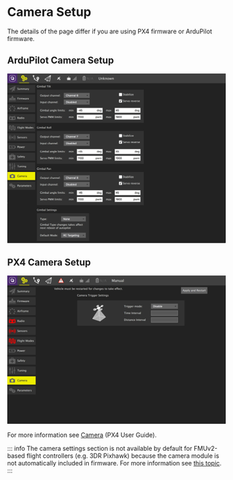 # Camera Setup

The details of the page differ if you are using PX4 firmware or ArduPilot firmware.

## ArduPilot Camera Setup

![](../../../assets/setup/ardupilot_camera.jpg)

## PX4 Camera Setup

![PX4 Camera setup](../../../assets/setup/px4_camera.jpg)

For more information see [Camera](http://docs.px4.io/main/en/peripherals/camera.html) (PX4 User Guide).

::: info
The camera settings section is not available by default for FMUv2-based flight controllers (e.g. 3DR Pixhawk) because the camera module is not automatically included in firmware.
For more information see [this topic](http://docs.px4.io/main/en/advanced_config/parameters.html#parameter-not-in-firmware).
:::
